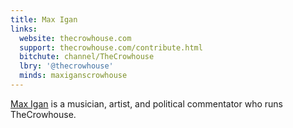 ```yaml
---
title: Max Igan
links:
  website: thecrowhouse.com
  support: thecrowhouse.com/contribute.html
  bitchute: channel/TheCrowhouse
  lbry: '@thecrowhouse'
  minds: maxiganscrowhouse
---
```


[Max Igan](http://thecrowhouse.com/who.html) is a musician, artist, and
political commentator who runs TheCrowhouse.
